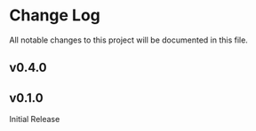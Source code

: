 # Change Log

All notable changes to this project will be documented in this file.

## v0.4.0

## v0.1.0

Initial Release
